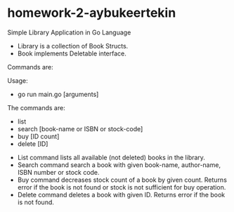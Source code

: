 # homework-2-aybukeertekin

Simple Library Application in Go Language 

* Library is a collection of Book Structs. 
* Book implements Deletable interface. 

Commands are: 

Usage:

* go run main.go [arguments]

The commands are:

* list
* search [book-name or ISBN or stock-code]
* buy [ID count]
* delete [ID]

- List command lists all available (not deleted) books in the library.
- Search command search a book with given book-name, author-name, ISBN number or stock code.
- Buy command decreases stock count of a book by given count. Returns error if the book is not found or stock is not sufficient for buy operation.
- Delete command deletes a book with given ID. Returns error if the book is not found. 
